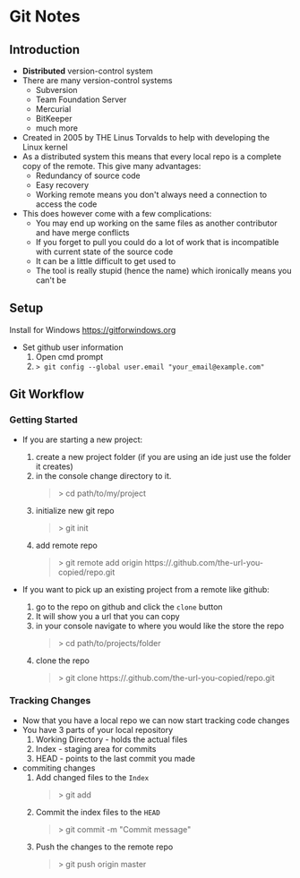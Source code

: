 # Git Notes #

## Introduction ##

* **Distributed** version-control system
* There are many version-control systems
  * Subversion
  * Team Foundation Server
  * Mercurial
  * BitKeeper
  * much more
* Created in 2005 by THE Linus Torvalds to help with developing the Linux kernel
* As a distributed system this means that every local repo is a complete copy of the remote. This give many advantages:
  * Redundancy of source code
  * Easy recovery
  * Working remote means you don't always need a connection to access the code
* This does however come with a few complications:
  * You may end up working on the same files as another contributor and have merge conflicts
  * If you forget to pull you could do a lot of work that is incompatible with current state of the source code
  * It can be a little difficult to get used to
  * The tool is really stupid (hence the name) which ironically means you can't be

## Setup ##

Install for Windows https://gitforwindows.org

* Set github user information
  1. Open cmd prompt
  2. `> git config --global user.email "your_email@example.com"`

## Git Workflow ##

### Getting Started ###

* If you are starting a new project:
  1. create a new project folder (if you are using an ide just use the folder it creates)
  2. in the console change directory to it.
        >\> cd path/to/my/project
  3. initialize new git repo 
        >\> git init
  4. add remote repo
        >\> git remote add origin https://.github.com/the-url-you-copied/repo.git

* If you want to pick up an existing project from a remote like github:
  1. go to the repo on github and click the `clone` button
  2. It will show you a url that you can copy
  3. in your console navigate to where you would like the store the repo
        >\> cd path/to/projects/folder
  4. clone the repo
        >\> git clone https://.github.com/the-url-you-copied/repo.git

### Tracking Changes ###

* Now that you have a local repo we can now start tracking code changes
* You have 3 parts of your local repository
  1. Working Directory - holds the actual files
  2. Index - staging area for commits
  3. HEAD - points to the last commit you made
* commiting changes
    1. Add changed files to the `Index`
        >\> git add <filename>
    2. Commit the index files to the `HEAD`
        >\> git commit -m "Commit message"
    3. Push the changes to the remote repo
        >\> git push origin master
